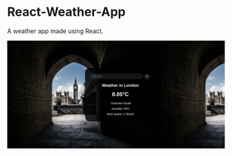 # React-Weather-App

A weather app made using React.

![image](https://github.com/Rudy45KC/React-Weather-App/blob/master/ProjectInterface.png)

